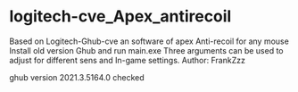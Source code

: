 # logitech-cve_Apex_antirecoil
Based on Logitech-Ghub-cve an software of apex Anti-recoil for any mouse
Install old version Ghub and run main.exe
Three arguments can be used to adjust for different sens and In-game settings.
Author: FrankZzz

ghub version 2021.3.5164.0 checked
